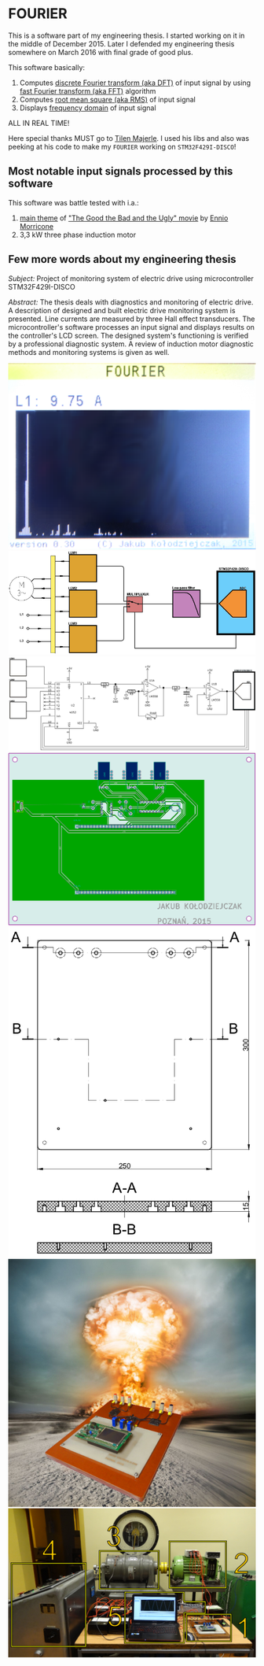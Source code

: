 # FOURIER

This is a software part of my engineering thesis. I started working on it in
the middle of December 2015. Later I defended my engineering thesis somewhere
on March 2016 with final grade of good plus.

This software basically:
1. Computes [discrete Fourier transform (aka
   DFT)](https://en.wikipedia.org/wiki/Discrete_Fourier_transform) of input
   signal by using [fast Fourier transform (aka
   FFT)](https://en.wikipedia.org/wiki/Fast_Fourier_transform) algorithm
2. Computes [root mean square (aka
   RMS)](https://en.wikipedia.org/wiki/Root_mean_square) of input signal
3. Displays [frequency domain](https://en.wikipedia.org/wiki/Frequency_domain)
   of input signal

ALL IN REAL TIME!

Here special thanks MUST go to [Tilen Majerle](https://github.com/MaJerle).
I used his libs and also was peeking at his code to make my `FOURIER` working
on `STM32F429I-DISCO`!


## Most notable input signals processed by this software

This software was battle tested with i.a.:
1. [main theme](https://www.youtube.com/watch?v=h1PfrmCGFnk) of ["The Good the
   Bad and the Ugly"
   movie](https://en.wikipedia.org/wiki/The_Good,_the_Bad_and_the_Ugly) by
   [Ennio Morricone](https://en.wikipedia.org/wiki/Ennio_Morricone)
2. 3,3 kW three phase induction motor


## Few more words about my engineering thesis

*Subject:* Project of monitoring system of electric drive using microcontroller
STM32F429I-DISCO

*Abstract:* The thesis deals with diagnostics and monitoring of electric drive.
A description of designed and built electric drive monitoring system is
presented. Line currents are measured by three Hall effect transducers. The
microcontroller's software processes an input signal and displays results on
the controller's LCD screen. The designed system's functioning is verified by a
professional diagnostic system. A review of induction motor diagnostic methods
and monitoring systems is given as well.

![FOURIER](docs/img/fourier.png)
![block diagram](docs/img/block_diagram.png)
![schematic diagram](docs/img/schematic_diagram.png)
![circuit board design](docs/img/circuit_board_design.png)
![mounting plate design](docs/img/mounting_plate_design.png)
![Monitoring System](docs/img/final_effect.jpg)
![battle tested](docs/img/battle_test.png)
